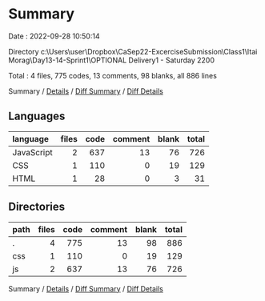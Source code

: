 # Summary

Date : 2022-09-28 10:50:14

Directory c:\\Users\\user\\Dropbox\\CaSep22-ExcerciseSubmission\\Class1\\Itai Morag\\Day13-14-Sprint1\\OPTIONAL Delivery1 - Saturday 2200

Total : 4 files,  775 codes, 13 comments, 98 blanks, all 886 lines

Summary / [Details](details.md) / [Diff Summary](diff.md) / [Diff Details](diff-details.md)

## Languages
| language | files | code | comment | blank | total |
| :--- | ---: | ---: | ---: | ---: | ---: |
| JavaScript | 2 | 637 | 13 | 76 | 726 |
| CSS | 1 | 110 | 0 | 19 | 129 |
| HTML | 1 | 28 | 0 | 3 | 31 |

## Directories
| path | files | code | comment | blank | total |
| :--- | ---: | ---: | ---: | ---: | ---: |
| . | 4 | 775 | 13 | 98 | 886 |
| css | 1 | 110 | 0 | 19 | 129 |
| js | 2 | 637 | 13 | 76 | 726 |

Summary / [Details](details.md) / [Diff Summary](diff.md) / [Diff Details](diff-details.md)